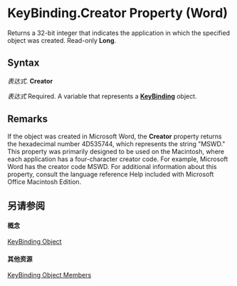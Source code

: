 
# KeyBinding.Creator Property (Word)

Returns a 32-bit integer that indicates the application in which the specified object was created. Read-only  **Long**.


## Syntax

 _表达式_. **Creator**

 _表达式_ Required. A variable that represents a **[KeyBinding](0f691196-76ef-135d-a8c9-b2fb9f9ac695.md)** object.


## Remarks

If the object was created in Microsoft Word, the  **Creator** property returns the hexadecimal number 4D535744, which represents the string "MSWD." This property was primarily designed to be used on the Macintosh, where each application has a four-character creator code. For example, Microsoft Word has the creator code MSWD. For additional information about this property, consult the language reference Help included with Microsoft Office Macintosh Edition.


## 另请参阅


#### 概念


[KeyBinding Object](0f691196-76ef-135d-a8c9-b2fb9f9ac695.md)
#### 其他资源


[KeyBinding Object Members](http://msdn.microsoft.com/library/ff0776e1-3695-a392-992b-9d5a772449dc%28Office.15%29.aspx)